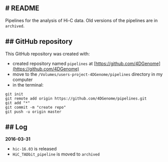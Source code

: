 # README
---------------------------------------------------------------------------------------------------

Pipelines for the analysis of Hi-C data. Old versions of the pipelines are in `archived`. 


## GitHub repository
---------------------------------------------------------------------------------------------------

This GitHub repository was created with:
- created repository named `pipelines` at [https://github.com/4DGenome](https://github.com/4DGenome)
- move to the `/Volumes/users-project-4DGenome/pipelines` directory in my computer
- in the terminal:
```
git init
git remote add origin https://github.com/4DGenome/pipelines.git
git add "*"
git commit -m "create repo"
git push -u origin master
```

## Log
---------------------------------------------------------------------------------------------------

**2016-03-31**
- `hic-16.03` is released
- `HiC_TADbit_pipeline` is moved to `archived`
